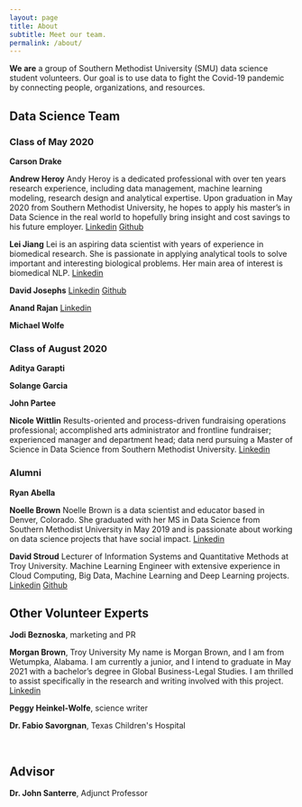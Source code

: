 ```yaml
---
layout: page
title: About
subtitle: Meet our team.
permalink: /about/
---
```

**We are** a group of Southern Methodist University (SMU) data science student volunteers. Our goal is to use data to fight the Covid-19 pandemic by connecting people, organizations, and resources. 

## Data Science Team ##

### Class of May 2020 ###
**Carson Drake**

**Andrew Heroy**
Andy Heroy is a dedicated professional with over ten years research experience, including data management, machine learning modeling, research design and analytical expertise.  Upon graduation in May 2020 from Southern Methodist University, he hopes to apply his master’s in Data Science in the real world to hopefully bring insight and cost savings to his future employer.
[Linkedin](https://www.linkedin.com/in/andyheroy/)
[Github](https://github.com/Landcruiser87)

**Lei Jiang**
Lei is an aspiring data scientist with years of experience in biomedical research. She is passionate in applying analytical tools to solve important and interesting biological problems. Her main area of interest is biomedical NLP.
[Linkedin](https://www.linkedin.com/in/lei-jiang-b4426025/)

**David Josephs**
[Linkedin](http://linkedin.com/in/data-science-david)
[Github](https://github.com/josephsdavid)

**Anand Rajan**
[Linkedin](https://www.linkedin.com/in/anand-r-60b457)

**Michael Wolfe**

### Class of August 2020 ###
**Aditya Garapti**

**Solange Garcia**

**John Partee**

**Nicole Wittlin**
Results-oriented and process-driven fundraising operations professional; accomplished arts administrator and frontline fundraiser; experienced manager and department head; data nerd pursuing a Master of Science in Data Science from Southern Methodist University.
[Linkedin](https://www.linkedin.com/in/newittlin/)

### Alumni ###
**Ryan Abella**

**Noelle Brown**
Noelle Brown is a data scientist and educator based in Denver, Colorado. She graduated with her MS in Data Science from Southern Methodist University in May 2019 and is passionate about working on data science projects that have social impact.
[Linkedin](https://www.linkedin.com/in/noelleb1/)

**David Stroud**
Lecturer of Information Systems and Quantitative Methods at Troy University. Machine Learning Engineer with extensive experience in Cloud Computing, Big Data, Machine Learning and Deep Learning projects.
[Linkedin](https://www.linkedin.com/in/davidstroudai/)
[Github](https://github.com/davestroud)


## Other Volunteer Experts ##
**Jodi Beznoska**, marketing and PR

**Morgan Brown**, Troy University
My name is Morgan Brown, and I am from Wetumpka, Alabama. I am currently a junior, and I intend to graduate in May 2021 with a bachelor’s degree in Global Business-Legal Studies. I am thrilled to assist specifically in the research and writing involved with this project.
[Linkedin](http://linkedin.com/in/morgan-brown-5b8474197)

**Peggy Heinkel-Wolfe**, science writer

**Dr. Fabio Savorgnan**, Texas Children's Hospital

​
## Advisor ##
**Dr. John Santerre**, Adjunct Professor